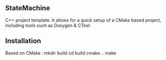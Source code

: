 ## StateMachine

C++ project template. It allows for a quick setup of a CMake based project, including tools such as Doxygen & CTest

## Installation

Based on CMake :
	mkdir build
	cd build
	cmake ..
	make


